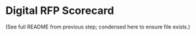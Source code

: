 # Digital RFP Scorecard

(See full README from previous step; condensed here to ensure file exists.)
